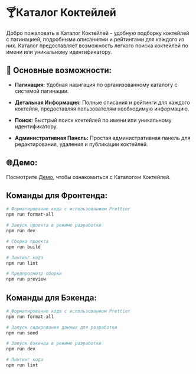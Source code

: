 # 🍸Каталог Коктейлей

Добро пожаловать в Каталог Коктейлей - удобную подборку коктейлей с пагинацией, подробными описаниями и рейтингами для каждого из них. Каталог предоставляет возможность легкого поиска коктейлей по имени или уникальному идентификатору.

## 🌟 Основные возможности:

- **Пагинация:** Удобная навигация по организованному каталогу с системой пагинации.

- **Детальная Информация:** Полные описания и рейтинги для каждого коктейля, предоставляя пользователям необходимую информацию.

- **Поиск:** Быстрый поиск коктейлей по имени или уникальному идентификатору.

- **Административная Панель:** Простая административная панель для редактирования, удаления и публикации коктейлей.

## 🌐Демо:

Посмотрите [Демо](https://cocktails-app-client.vercel.app), чтобы ознакомиться с Каталогом Коктейлей.

## Команды для Фронтенда:

```bash
# Форматирование кода с использованием Prettier
npm run format-all
```
```bash
# Запуск проекта в режиме разработки
npm run dev
```
```bash
# Сборка проекта
npm run build
```
```bash
# Линтинг кода
npm run lint
```
```bash
# Предпросмотр сборки
npm run preview
```

## Команды для Бэкенда:

```bash
# Форматирование кода с использованием Prettier
npm run format-all
```
```bash
# Запуск сидирования данных для разработки
npm run seed
```
```bash
# Запуск бэкенда в режиме разработки
npm run dev
```
```bash
# Линтинг кода
npm run lint
```